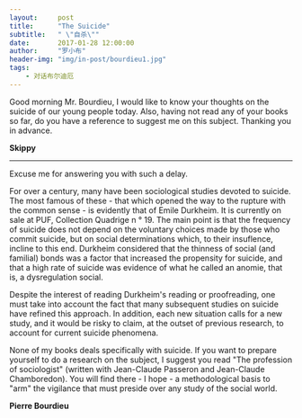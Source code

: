 ```yaml
---
layout:     post
title:      "The Suicide"
subtitle:   " \"自杀\""
date:       2017-01-28 12:00:00
author:     "罗小布"
header-img: "img/in-post/bourdieu1.jpg"
tags:
    - 对话布尔迪厄
---
```


Good morning Mr. Bourdieu, I would like to know your thoughts on the suicide of our young people today. Also, having not read any of your books so far, do you have a reference to suggest me on this subject. Thanking you in advance.

**Skippy**

---

Excuse me for answering you with such a delay. 

For over a century, many have been sociological studies devoted to suicide. The most famous of these - that which opened the way to the rupture with the common sense - is evidently that of Emile Durkheim. It is currently on sale at PUF, Collection Quadrige n ° 19. The main point is that the frequency of suicide does not depend on the voluntary choices made by those who commit suicide, but on social determinations which, to their insuflence, incline to this end. Durkheim considered that the thinness of social (and familial) bonds was a factor that increased the propensity for suicide, and that a high rate of suicide was evidence of what he called an anomie, that is, a dysregulation social. 

Despite the interest of reading Durkheim's reading or proofreading, one must take into account the fact that many subsequent studies on suicide have refined this approach. In addition, each new situation calls for a new study, and it would be risky to claim, at the outset of previous research, to account for current suicide phenomena. 

None of my books deals specifically with suicide. If you want to prepare yourself to do a research on the subject, I suggest you read "The profession of sociologist" (written with Jean-Claude Passeron and Jean-Claude Chamboredon). You will find there - I hope - a methodological basis to "arm" the vigilance that must preside over any study of the social world. 

**Pierre Bourdieu**